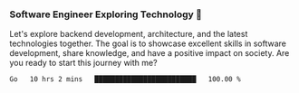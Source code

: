 ### Software Engineer Exploring Technology 🚀 

Let's explore backend development, architecture, and the latest technologies together. The goal is to showcase excellent skills in software development, share knowledge, and have a positive impact on society. Are you ready to start this journey with me?

<!--START_SECTION:waka-->

```txt
Go   10 hrs 2 mins   █████████████████████████   100.00 %
```

<!--END_SECTION:waka-->
